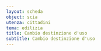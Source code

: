 ```yaml
---
layout: scheda
object: scia
utenza: cittadini
tema: edilizia
title: Cambio destinzione d'uso
subtitle: Cambio destinzione d'uso
---
```


